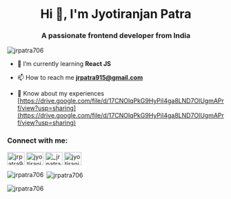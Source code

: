 <h1 align="center">Hi 👋, I'm Jyotiranjan Patra</h1>
<h3 align="center">A passionate frontend developer from India</h3>

<p align="left"> <img src="https://komarev.com/ghpvc/?username=jrpatra706&label=Profile%20views&color=0e75b6&style=flat" alt="jrpatra706" /> </p>

- 🌱 I’m currently learning **React JS**

- 📫 How to reach me **jrpatra915@gmail.com**

- 📄 Know about my experiences [https://drive.google.com/file/d/17CNOlqPkG9HyPiI4ga8LND7OlUgmAPrf/view?usp=sharing](https://drive.google.com/file/d/17CNOlqPkG9HyPiI4ga8LND7OlUgmAPrf/view?usp=sharing)

<h3 align="left">Connect with me:</h3>
<p align="left">
<a href="https://twitter.com/jrpatra915" target="blank"><img align="center" src="https://raw.githubusercontent.com/rahuldkjain/github-profile-readme-generator/master/src/images/icons/Social/twitter.svg" alt="jrpatra915" height="30" width="40" /></a>
<a href="https://www.linkedin.com/in/jyotiranjan-gangadhar-patra-03995423a/" target="blank"><img align="center" src="https://raw.githubusercontent.com/rahuldkjain/github-profile-readme-generator/master/src/images/icons/Social/linked-in-alt.svg" alt="jyotiranjan gangadhar patra" height="30" width="40" /></a>
<a href="https://instagram.com/_jrpatra_._915_" target="blank"><img align="center" src="https://raw.githubusercontent.com/rahuldkjain/github-profile-readme-generator/master/src/images/icons/Social/instagram.svg" alt="_jrpatra_._915_" height="30" width="40" /></a>
<a href="https://www.leetcode.com/jyotiranjan706" target="blank"><img align="center" src="https://raw.githubusercontent.com/rahuldkjain/github-profile-readme-generator/master/src/images/icons/Social/leet-code.svg" alt="jyotiranjan706" height="30" width="40" /></a>
</p>




<p><img align="left" src="https://github-readme-stats.vercel.app/api/top-langs?username=jrpatra706&show_icons=true&locale=en&layout=compact" alt="jrpatra706" /></p>

<p>&nbsp;<img align="center" src="https://github-readme-stats.vercel.app/api?username=jrpatra706&show_icons=true&locale=en" alt="jrpatra706" /></p>

<p><img align="center" src="https://github-readme-streak-stats.herokuapp.com/?user=jrpatra706&" alt="jrpatra706" /></p>
